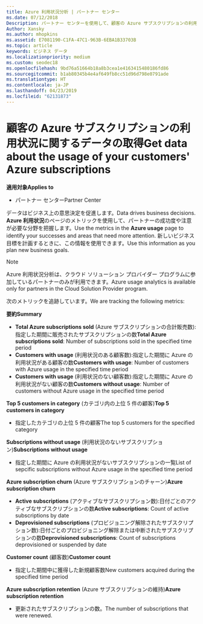 ```yaml
---
title: Azure 利用状況分析 | パートナー センター
ms.date: 07/12/2018
Description: パートナー センターを使用して、顧客の Azure サブスクリプションの利用状況に関するデータを取得します。
Author: Xansky
ms.author: mhopkins
ms.assetid: E7081190-C1FA-47C1-963B-6EBA1B33703B
ms.topic: article
keywords: ビジネス データ
ms.localizationpriority: medium
ms.custom: seodec18
ms.openlocfilehash: 9bd76a51664b18a8b3cea1e4163415480186fd86
ms.sourcegitcommit: b1ab80345b4e4af649fb8cc51d96d798e0791ade
ms.translationtype: HT
ms.contentlocale: ja-JP
ms.lasthandoff: 04/23/2019
ms.locfileid: "62131873"
---
```

# <a name="get-data-about-the-usage-of-your-customers-azure-subscriptions"></a><span data-ttu-id="9a534-104">顧客の Azure サブスクリプションの利用状況に関するデータの取得</span><span class="sxs-lookup"><span data-stu-id="9a534-104">Get data about the usage of your customers' Azure subscriptions</span></span> 

<span data-ttu-id="9a534-105">**適用対象**</span><span class="sxs-lookup"><span data-stu-id="9a534-105">**Applies to**</span></span>
- <span data-ttu-id="9a534-106">パートナー センター</span><span class="sxs-lookup"><span data-stu-id="9a534-106">Partner Center</span></span>

<span data-ttu-id="9a534-107">データはビジネス上の意思決定を促進します。</span><span class="sxs-lookup"><span data-stu-id="9a534-107">Data drives business decisions.</span></span> <span data-ttu-id="9a534-108">**Azure 利用状況**のページのメトリックを使用して、パートナーの成功度や注意が必要な分野を把握します。</span><span class="sxs-lookup"><span data-stu-id="9a534-108">Use the metrics in the **Azure usage** page to identify your successes and areas that need more attention.</span></span> <span data-ttu-id="9a534-109">新しいビジネス目標を計画するときに、この情報を使用できます。</span><span class="sxs-lookup"><span data-stu-id="9a534-109">Use this information as you plan new business goals.</span></span>

> [!NOTE]
> <span data-ttu-id="9a534-110">Azure 利用状況分析は、クラウド ソリューション プロバイダー プログラムに参加しているパートナーのみが利用できます。</span><span class="sxs-lookup"><span data-stu-id="9a534-110">Azure usage  analytics is available only for partners in the Cloud Solution Provider program.</span></span>

<span data-ttu-id="9a534-111">次のメトリックを追跡しています。</span><span class="sxs-lookup"><span data-stu-id="9a534-111">We are tracking the following metrics:</span></span>

<span data-ttu-id="9a534-112">**要約**</span><span class="sxs-lookup"><span data-stu-id="9a534-112">**Summary**</span></span>  
 - <span data-ttu-id="9a534-113">**Total Azure subscriptions sold** (Azure サブスクリプションの合計販売数):指定した期間に販売されたサブスクリプションの数</span><span class="sxs-lookup"><span data-stu-id="9a534-113">**Total Azure subscriptions sold**: Number of subscriptions sold in the specified time period</span></span>  
 - <span data-ttu-id="9a534-114">**Customers with usage** (利用状況のある顧客数):指定した期間に Azure の利用状況がある顧客の数</span><span class="sxs-lookup"><span data-stu-id="9a534-114">**Customers with usage**: Number of customers with Azure usage in the specified time period</span></span>  
 - <span data-ttu-id="9a534-115">**Customers with usage** (利用状況のない顧客数):指定した期間に Azure の利用状況がない顧客の数</span><span class="sxs-lookup"><span data-stu-id="9a534-115">**Customers without usage**: Number of customers without Azure usage in the specified time period</span></span>  

<span data-ttu-id="9a534-116">**Top 5 customers in category** (カテゴリ内の上位 5 件の顧客)</span><span class="sxs-lookup"><span data-stu-id="9a534-116">**Top 5 customers in category**</span></span>  
 -  <span data-ttu-id="9a534-117">指定したカテゴリの上位 5 件の顧客</span><span class="sxs-lookup"><span data-stu-id="9a534-117">The top 5 customers for the specified category</span></span>  

<span data-ttu-id="9a534-118">**Subscriptions without usage** (利用状況のないサブスクリプション)</span><span class="sxs-lookup"><span data-stu-id="9a534-118">**Subscriptions without usage**</span></span>  
 -  <span data-ttu-id="9a534-119">指定した期間に Azure の利用状況がないサブスクリプションの一覧</span><span class="sxs-lookup"><span data-stu-id="9a534-119">List of sepcific subscriptions without Azure usage in the specified time period</span></span>  

<span data-ttu-id="9a534-120">**Azure subscription churn** (Azure サブスクリプションのチャーン)</span><span class="sxs-lookup"><span data-stu-id="9a534-120">**Azure subscription churn**</span></span>  
 - <span data-ttu-id="9a534-121">**Active subscriptions** (アクティブなサブスクリプション数):日付ごとのアクティブなサブスクリプションの数</span><span class="sxs-lookup"><span data-stu-id="9a534-121">**Active subscriptions**: Count of active subscriptions by date</span></span>  
 - <span data-ttu-id="9a534-122">**Deprovisioned subscriptions** (プロビジョニング解除されたサブスクリプション数):日付ごとのプロビジョニング解除または中断されたサブスクリプションの数</span><span class="sxs-lookup"><span data-stu-id="9a534-122">**Deprovisioned subscriptions**: Count of subscriptions deprovisioned or suspended by date</span></span>  

<span data-ttu-id="9a534-123">**Customer count** (顧客数)</span><span class="sxs-lookup"><span data-stu-id="9a534-123">**Customer count**</span></span>
 - <span data-ttu-id="9a534-124">指定した期間中に獲得した新規顧客数</span><span class="sxs-lookup"><span data-stu-id="9a534-124">New customers acquired during the specified time period</span></span>  

<span data-ttu-id="9a534-125">**Azure subscription retention** (Azure サブスクリプションの維持)</span><span class="sxs-lookup"><span data-stu-id="9a534-125">**Azure subscription retention**</span></span>  
 - <span data-ttu-id="9a534-126">更新されたサブスクリプションの数。</span><span class="sxs-lookup"><span data-stu-id="9a534-126">The number of subscriptions that were renewed.</span></span>   
  